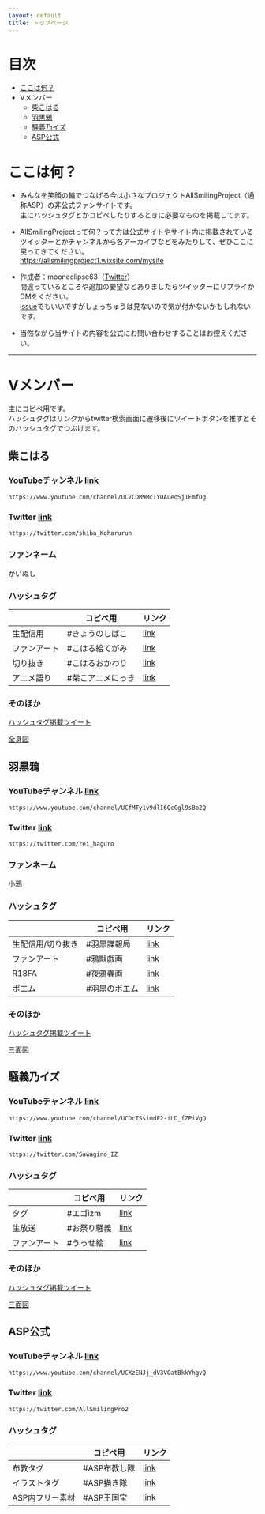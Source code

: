 ```yaml
---
layout: default
title: トップページ
---
```


# 目次
* [ここは何？](#ここは何？)
* Vメンバー
  * [柴こはる](#柴こはる)
  * [羽黒鴉](#羽黒鴉)
  * [騒義乃イズ](#騒義乃イズ)
  * [ASP公式](#asp公式)


# ここは何？

- みんなを笑顔の輪でつなげる今は小さなプロジェクトAllSmilingProject（通称ASP）の非公式ファンサイトです。  
  主にハッシュタグとかコピペしたりするときに必要なものを掲載してます。

- AllSmilingProjectって何？って方は公式サイトやサイト内に掲載されているツイッターとかチャンネルから各アーカイブなどをみたりして、ぜひここに戻ってきてください。  
<https://allsmilingproject1.wixsite.com/mysite>

- 作成者：mooneclipse63（[Twitter](https://twitter.com/mooneclipse63)）  
間違っているところや追加の要望などありましたらツイッターにリプライかDMをください。   
[issue](https://github.com/mooneclipse/AspUnofficialSite/issues)でもいいですがしょっちゅうは見ないので気が付かないかもしれないです。

- 当然ながら当サイトの内容を公式にお問い合わせすることはお控えください。

---

# Vメンバー

主にコピペ用です。  
ハッシュタグはリンクからtwitter検索画面に遷移後にツイートボタンを推すとそのハッシュタグでつぶけます。


## 柴こはる

### YouTubeチャンネル  [link](https://www.youtube.com/channel/UC7CDM9McIYOAueqSjIEmfDg)
`https://www.youtube.com/channel/UC7CDM9McIYOAueqSjIEmfDg`

### Twitter  [link](https://twitter.com/shiba_Koharurun)  
`https://twitter.com/shiba_Koharurun`

### ファンネーム

かいぬし

### ハッシュタグ
  
||コピペ用|リンク|
|:--|--|--|
|生配信用|#きょうのしばこ|[link](https://twitter.com/hashtag/%E3%81%8D%E3%82%87%E3%81%86%E3%81%AE%E3%81%97%E3%81%B0%E3%81%93)|
|ファンアート|#こはる絵てがみ|[link](https://twitter.com/hashtag/%E3%81%93%E3%81%AF%E3%82%8B%E7%B5%B5%E3%81%A6%E3%81%8C%E3%81%BF)|
|切り抜き|#こはるおかわり|[link]( https://twitter.com/hashtag/%E3%81%93%E3%81%AF%E3%82%8B%E3%81%8A%E3%81%8B%E3%82%8F%E3%82%8A)|
|アニメ語り|#柴こアニメにっき|[link](https://twitter.com/hashtag/%E6%9F%B4%E3%81%93%E3%82%A2%E3%83%8B%E3%83%A1%E3%81%AB%E3%81%A3%E3%81%8D)|

### そのほか

[ハッシュタグ掲載ツイート](https://twitter.com/shiba_Koharurun/status/1351431168705531907)

[全身図](https://twitter.com/shiba_Koharurun/status/1340914921228312576)

## 羽黒鴉

### YouTubeチャンネル  [link](https://www.youtube.com/channel/UCfMTy1v9dlI6QcGgl9sBo2Q)
`https://www.youtube.com/channel/UCfMTy1v9dlI6QcGgl9sBo2Q`

### Twitter  [link](https://twitter.com/rei_haguro)  
`https://twitter.com/rei_haguro`

### ファンネーム

小鴉

### ハッシュタグ
  
||コピペ用|リンク|
|:--|--|--|
|生配信用/切り抜き|#羽黒諜報局|[link](https://twitter.com/hashtag/%E7%BE%BD%E9%BB%92%E8%AB%9C%E5%A0%B1%E5%B1%80)|
|ファンアート|#鴉獣戯画|[link](https://twitter.com/hashtag/%E9%B4%89%E7%8D%A3%E6%88%AF%E7%94%BB)|
|R18FA|#夜鴉春画|[link](https://twitter.com/hashtag/%E5%A4%9C%E9%B4%89%E6%98%A5%E7%94%BB)|
|ポエム|#羽黒のポエム|[link](https://twitter.com/hashtag/%E7%BE%BD%E9%BB%92%E3%81%AE%E3%83%9D%E3%82%A8%E3%83%A0)|

### そのほか

[ハッシュタグ掲載ツイート](https://twitter.com/rei_haguro/status/1350808220059648003)

[三面図](https://twitter.com/rei_haguro/status/1379379767703711746)

## 騒義乃イズ

### YouTubeチャンネル  [link](https://www.youtube.com/channel/UCDcTSsimdF2-iLD_fZPiVgQ)
`https://www.youtube.com/channel/UCDcTSsimdF2-iLD_fZPiVgQ`

### Twitter  [link](https://twitter.com/Sawagino_IZ)  
`https://twitter.com/Sawagino_IZ`

### ハッシュタグ
  
||コピペ用|リンク|
|:--|--|--|
|タグ|#エゴizm|[link](https://twitter.com/hashtag/%E3%82%A8%E3%82%B4izm)|
|生放送|#お祭り騒義|[link](https://twitter.com/hashtag/%E3%81%8A%E7%A5%AD%E3%82%8A%E9%A8%92%E7%BE%A9)|
|ファンアート|#うっせ絵|[link](https://twitter.com/hashtag/%E3%81%86%E3%81%A3%E3%81%9B%E7%B5%B5)|

### そのほか

[ハッシュタグ掲載ツイート](https://twitter.com/Sawagino_IZ/status/1360217868432859136)

[三面図](https://twitter.com/Sawagino_IZ/status/1379311700604678144)

## ASP公式

### YouTubeチャンネル  [link](https://www.youtube.com/channel/UCXzENJj_dV3VOatBkkYhgvQ)

`https://www.youtube.com/channel/UCXzENJj_dV3VOatBkkYhgvQ`

### Twitter  [link](https://twitter.com/AllSmilingPro2)  

`https://twitter.com/AllSmilingPro2`

### ハッシュタグ
  
||コピペ用|リンク|
|:--|--|--|
|布教タグ|#ASP布教し隊|[link](https://twitter.com/hashtag/ASP%E5%B8%83%E6%95%99%E3%81%97%E9%9A%8A)|
|イラストタグ|#ASP描き隊|[link](https://twitter.com/hashtag/ASP%E6%8F%8F%E3%81%8D%E9%9A%8A)|
|ASP内フリー素材|#ASP王国宝|[link](https://twitter.com/hashtag/ASP%E7%8E%8B%E5%9B%BD%E5%AE%9D)|


